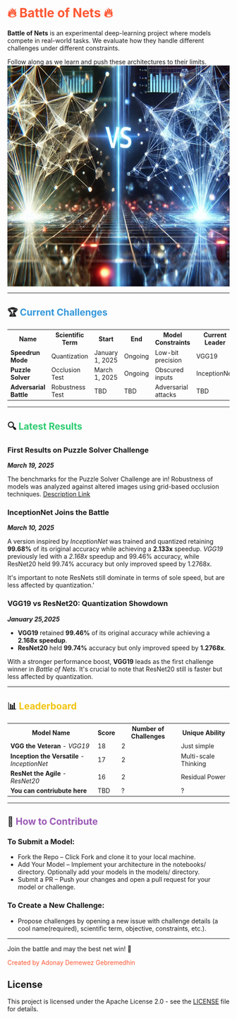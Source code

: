 # <span style="color:#ff5733;">🔥 Battle of Nets 🔥</span>

**Battle of Nets** is an experimental deep-learning project where models compete in real-world tasks. We evaluate how they handle different challenges under different constraints.

Follow along as we learn and push these architectures to their limits.
<img src="bn.jpg" alt="Logo" width="700" height="500" style="display: block; margin: 0 auto;">



---

## 🏆 <span style="color:#3498db;">Current Challenges</span>  

<table>
<tr>
<th>Name</th>
<th>Scientific Term</th>
<th>Start</th>
<th>End</th>
<th>Model Constraints</th>
<th>Current Leader</th>
<th>Challenge Details</th>
</tr>
<tr>
<td><b>Speedrun Mode</b></td>
<td>Quantization</td>
<td>January 1, 2025</td>
<td>Ongoing</td>
<td>Low-bit precision</td>
<td>VGG19</td>
<td><a href="notebooks/Speedrun_Quantization/README.md">Description Link</a></td>
</tr>
<tr>
<td><b>Puzzle Solver</b></td>
<td>Occlusion Test</td>
<td>March 1, 2025</td>
<td>Ongoing</td>
<td>Obscured inputs</td>
<td>InceptionNet</td>
<td><a href="notebooks/PuzzleSolver_Occlusion/README.md">Description Link</a></td>
</tr>
<tr>
<td><b>Adversarial Battle</b></td>
<td>Robustness Test</td>
<td>TBD</td>
<td>TBD</td>
<td>Adversarial attacks</td>
<td>TBD</td>
</tr>
</table>

---

## 🔍 <span style="color:#2ecc71;">Latest Results</span>  

### **First Results on Puzzle Solver Challenge**
***March 19, 2025***

The benchmarks for the Puzzle Solver Challenge are in! 
Robustness of models was analyzed against altered images using grid-based occlusion techniques. <a href="notebooks/PuzzleSolver_Occlusion/README.md">Description Link</a>


### **InceptionNet Joins the Battle**
***March 10, 2025***

A version inspired by *InceptionNet* was trained and quantized retaining **99.68%** of its original accuracy while achieving a **2.133x** speedup. *VGG19* previously led with a *2.168x* speedup and 99.46% accuracy, while ResNet20 held 99.74% accuracy but only improved speed by 1.2768x.

It's important to note ResNets still dominate in terms of sole speed, but are less affected by quantization.'

### **VGG19 vs ResNet20: Quantization Showdown**                    
***January 25,2025***
- **VGG19** retained **99.46%** of its original accuracy while achieving a **2.168x speedup**.  
- **ResNet20** held **99.74%** accuracy but only improved speed by **1.2768x**.  

With a stronger performance boost, **VGG19** leads as the first challenge winner in *Battle of Nets*. It's crucial to note that ResNet20 still is faster but less affected by quantization.

---

## 📊 <span style="color:#f1c40f;">Leaderboard</span>  

<table>
<tr>
<th>Model Name</th>
<th>Score</th>
<th>Number of Challenges</th>
<th>Unique Ability</th>
</tr>
<tr>
<td><b>VGG the Veteran</b> - <i>VGG19</i></td>
<td>18</td>
<td>2</td>
<td>Just simple</td>
</tr>
<tr>
  <td><b>Inception the Versatile</b> - <i>InceptionNet</i></td>
  <td>17</td>
  <td>2</td>
  <td>Multi-scale Thinking</td>
</tr>


<tr>
<td><b>ResNet the Agile</b> - <i>ResNet20</i></td>
<td>16</td>
<td>2</td>
<td>Residual Power</td>
</tr>
<tr>
<td><b>You can contriubute here</b></td>
<td>TBD</td>
<td>?</td>
<td>?</td>
</tr>
</table>

---

## 🚀 <span style="color:#9b59b6;">How to Contribute</span> 
### To Submit a Model:
- Fork the Repo – Click Fork and clone it to your local machine.
- Add Your Model – Implement your architecture in the notebooks/ directory. Optionally add your models in the models/ directory.
- Submit a PR – Push your changes and open a pull request for your model or challenge.

### To Create a New Challenge:
- Propose challenges by opening a new issue with challenge details (a cool name(required), scientific term, objective, constraints, etc.).

<!-- ### Keep Engaged: 
Don't forget to test your model, track performance, and contribute to new challenges! -->

---


Join the battle and may the best net win! 🚀 

<span style="color:#ff5733;">Created by Adonay Demewez Gebremedhin </span>

## License  
This project is licensed under the Apache License 2.0 - see the [LICENSE](./LICENSE) file for details.

